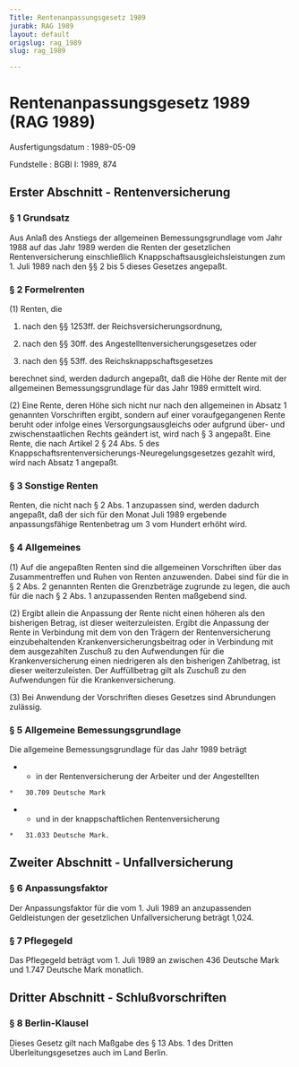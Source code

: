 ```yaml
---
Title: Rentenanpassungsgesetz 1989
jurabk: RAG 1989
layout: default
origslug: rag_1989
slug: rag_1989

---
```


# Rentenanpassungsgesetz 1989 (RAG 1989)

Ausfertigungsdatum
:   1989-05-09

Fundstelle
:   BGBl I: 1989, 874

## Erster Abschnitt - Rentenversicherung

### § 1 Grundsatz

Aus Anlaß des Anstiegs der allgemeinen Bemessungsgrundlage vom Jahr
1988 auf das Jahr 1989 werden die Renten der gesetzlichen
Rentenversicherung einschließlich Knappschaftsausgleichsleistungen zum
1\. Juli 1989 nach den §§ 2 bis 5 dieses Gesetzes angepaßt.

### § 2 Formelrenten

(1) Renten, die

1.  nach den §§ 1253ff. der Reichsversicherungsordnung,


2.  nach den §§ 30ff. des Angestelltenversicherungsgesetzes oder


3.  nach den §§ 53ff. des Reichsknappschaftsgesetzes



berechnet sind, werden dadurch angepaßt, daß die Höhe der Rente mit
der allgemeinen Bemessungsgrundlage für das Jahr 1989 ermittelt wird.

(2) Eine Rente, deren Höhe sich nicht nur nach den allgemeinen in
Absatz 1 genannten Vorschriften ergibt, sondern auf einer
voraufgegangenen Rente beruht oder infolge eines Versorgungsausgleichs
oder aufgrund über- und zwischenstaatlichen Rechts geändert ist, wird
nach § 3 angepaßt. Eine Rente, die nach Artikel 2 § 24 Abs. 5 des
Knappschaftsrentenversicherungs-Neuregelungsgesetzes gezahlt wird,
wird nach Absatz 1 angepaßt.

### § 3 Sonstige Renten

Renten, die nicht nach § 2 Abs. 1 anzupassen sind, werden dadurch
angepaßt, daß der sich für den Monat Juli 1989 ergebende
anpassungsfähige Rentenbetrag um 3 vom Hundert erhöht wird.

### § 4 Allgemeines

(1) Auf die angepaßten Renten sind die allgemeinen Vorschriften über
das Zusammentreffen und Ruhen von Renten anzuwenden. Dabei sind für
die in § 2 Abs. 2 genannten Renten die Grenzbeträge zugrunde zu legen,
die auch für die nach § 2 Abs. 1 anzupassenden Renten maßgebend sind.

(2) Ergibt allein die Anpassung der Rente nicht einen höheren als den
bisherigen Betrag, ist dieser weiterzuleisten. Ergibt die Anpassung
der Rente in Verbindung mit dem von den Trägern der Rentenversicherung
einzubehaltenden Krankenversicherungsbeitrag oder in Verbindung mit
dem ausgezahlten Zuschuß zu den Aufwendungen für die
Krankenversicherung einen niedrigeren als den bisherigen Zahlbetrag,
ist dieser weiterzuleisten. Der Auffüllbetrag gilt als Zuschuß zu den
Aufwendungen für die Krankenversicherung.

(3) Bei Anwendung der Vorschriften dieses Gesetzes sind Abrundungen
zulässig.

### § 5 Allgemeine Bemessungsgrundlage

Die allgemeine Bemessungsgrundlage für das Jahr 1989 beträgt

*    *   in der Rentenversicherung der Arbeiter und der Angestellten

    *   30.709 Deutsche Mark


*    *   und in der knappschaftlichen Rentenversicherung

    *   31.033 Deutsche Mark.

## Zweiter Abschnitt - Unfallversicherung

### § 6 Anpassungsfaktor

Der Anpassungsfaktor für die vom 1. Juli 1989 an anzupassenden
Geldleistungen der gesetzlichen Unfallversicherung beträgt 1,024.

### § 7 Pflegegeld

Das Pflegegeld beträgt vom 1. Juli 1989 an zwischen 436 Deutsche Mark
und 1.747 Deutsche Mark monatlich.

## Dritter Abschnitt - Schlußvorschriften

### § 8 Berlin-Klausel

Dieses Gesetz gilt nach Maßgabe des § 13 Abs. 1 des Dritten
Überleitungsgesetzes auch im Land Berlin.

